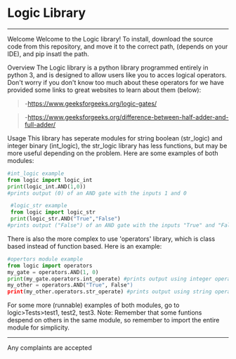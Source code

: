 # Logic Library
---------------
 Welcome
 Welcome to the Logic library! 
 To install, download the source code from this repository, and move it to the  correct path, (depends on your IDE), and pip insatl the path.
 
 Overview
 The Logic library is a python library programmed entirely in python 3, and is designed to allow
 users like you to acces logical operators. Don't worry if you don't know too much about these
 operators for we have provided some links to great websites to learn about them (below):
 >-https://www.geeksforgeeks.org/logic-gates/

 >-https://www.geeksforgeeks.org/difference-between-half-adder-and-full-adder/

 Usage
 This library has seperate modules for string boolean (str_logic) and integer binary (int_logic), the
 str_logic library has less functions, but may be more useful depending on the problem. Here are
 some examples of both modules:
 ```python
 #int_logic example
 from logic import logic_int
 print(logic_int.AND(1,0)) 
#prints output (0) of an AND gate with the inputs 1 and 0
```
```python
 #logic_str example
 from logic import logic_str
 print(logic_str.AND("True","False") 
#prints output ("False") of an AND gate with the inputs "True" and "False"
```

 There is also the more complex to use 'operators' library, which is class based instead of function
 based. Here is an example:
 ```python
 #opertors module example
 from logic import operators
 my_gate = operators.AND(1, 0)
 print(my_gate.operators.int_operate) #prints output using integer operate funtion
 my_other = operators.AND("True", False")
 print(my_other.operators.str_operate) #prints output using string operate function
```
 For some more (runnable) examples of both modules, go to logic>Tests>test1, test2, test3.
 Note: Remember that some funtions despend on others in the same module, so remember to
 import the entire module for simplicity.

 -------
 Any complaints are accepted 
